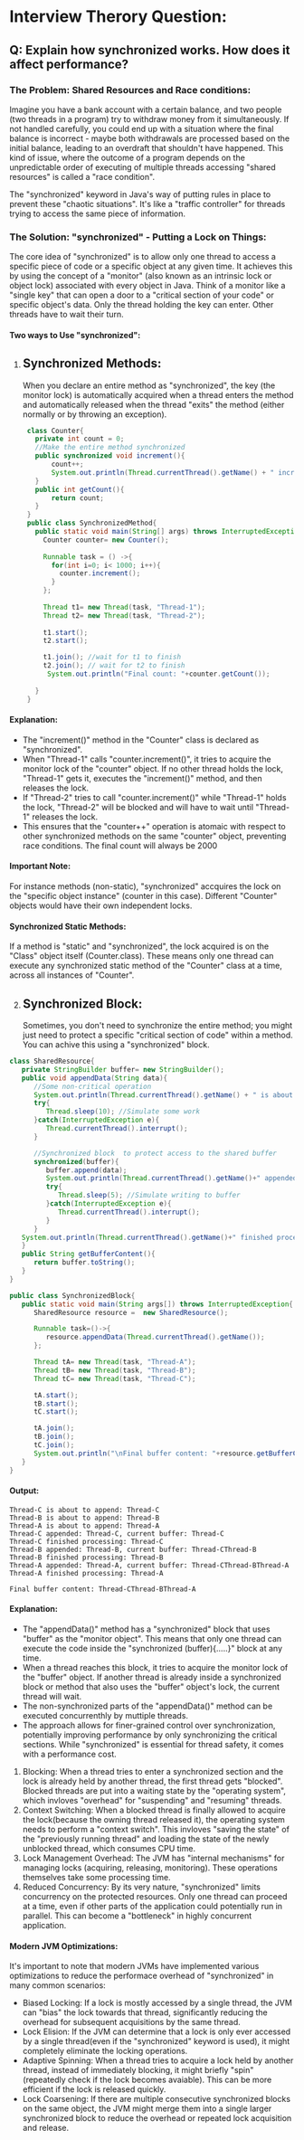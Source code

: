 # Interview Therory Question:
## Q: Explain how synchronized works. How does it affect performance?
### The Problem: Shared Resources and Race conditions:
Imagine you have a bank account with a certain balance, and two people (two threads in a program) try to withdraw money from it simultaneously.
If not handled carefully, you could end up with a situation where the final balance is incorrect - maybe both withdrawals are processed based on the initial balance, leading to an overdraft that shouldn't have happened.
This kind of issue, where the outcome of a program depends on the unpredictable order of executing of multiple threads accessing "shared resources" is called a "race condition".

The "synchronized" keyword in Java's way of putting rules in place to prevent these "chaotic situations". It's like a "traffic controller" for threads trying to access the same piece of information.
### The Solution: "synchronized" - Putting a Lock on Things:
The core idea of "synchronized" is to allow only one thread to access a specific piece of code or a specific object at any given time. It achieves this by using the concept of a "monitor" (also known as an intrinsic lock or object lock) associated with every object in Java.
Think of a monitor like a "single key" that can open a door to a "critical section of your code" or specific object's data. Only the thread holding the key can enter. Other threads have to wait their turn.
#### Two ways to Use "synchronized":
1. Synchronized Methods:
   -
   When you declare an entire method as "synchronized", the key (the monitor lock) is automatically acquired when a thread enters the method and automatically released when the thread "exits" the method (either normally or by throwing an exception).
   ```java
    class Counter{
      private int count = 0;
      //Make the entire method synchronized
      public synchronized void increment(){
          count++;
          System.out.println(Thread.currentThread().getName() + " incremented count to: "+count);
      }
      public int getCount(){
          return count;
      }
    }
    public class SynchronizedMethod{
      public static void main(String[] args) throws InterruptedException{
        Counter counter= new Counter();
  
        Runnable task = () ->{
          for(int i=0; i< 1000; i++){
            counter.increment();
          }
        };
  
        Thread t1= new Thread(task, "Thread-1");
        Thread t2= new Thread(task, "Thread-2");
  
        t1.start();
        t2.start();

        t1.join(); //wait for t1 to finish
        t2.join(); // wait for t2 to finish
         System.out.println("Final count: "+counter.getCount());
        
      }
    }
   ```
#### Explanation:
- The "increment()" method in the "Counter" class is declared as "synchronized".
- When "Thread-1" calls "counter.increment()", it tries to acquire the monitor lock of the "counter" object. If no other thread holds the lock, "Thread-1" gets it, executes the "increment()" method, and then releases the lock.
- If "Thread-2" tries to call "counter.increment()" while "Thread-1" holds the lock, "Thread-2" will be blocked and will have to wait until "Thread-1" releases the lock.
- This ensures that the "counter++" operation is atomaic with respect to other synchronized methods on the same "counter" object, preventing race conditions. The final count will always be 2000
#### Important Note: 
For instance methods (non-static), "synchronized" accquires the lock on the "specific object instance" (counter in this case). Different "Counter" objects would have their own independent locks.
#### Synchronized Static Methods:
If a method is "static" and "synchronized", the lock acquired is on the "Class" object itself (Counter.class). These means only one thread can execute any synchronized static method of the "Counter" class at a time, across all instances of "Counter".

2. Synchronized Block:
   -
   Sometimes, you don't need to synchronize the entire method; you might just need to protect a specific "critical section of code" within a method. You can achive this using a "synchronized" block.
```java
class SharedResource{
   private StringBuilder buffer= new StringBuilder();
   public void appendData(String data){
      //Some non-critical operation
      System.out.println(Thread.currentThread().getName() + " is about to append: "+data);
      try{
         Thread.sleep(10); //Simulate some work
      }catch(InterruptedException e){
         Thread.currentThread().interrupt();
      }

      //Synchronized block  to protect access to the shared buffer
      synchronized(buffer){
         buffer.append(data);
         System.out.println(Thread.currentThread().getName()+" appended: "+data+", current buffer: "+ buffer);
         try{
            Thread.sleep(5); //Simulate writing to buffer
         }catch(InterruptedException e){
            Thread.currentThread().interrupt();
         }      
      }
   System.out.println(Thread.currentThread().getName()+" finished processing: "+data);
   }
   public String getBufferContent(){
      return buffer.toString();
   }
}

public class SynchronizedBlock{
   public static void main(String args[]) throws InterruptedException{
      SharedResource resource =  new SharedResource();

      Runnable task=()->{
         resource.appendData(Thread.currentThread().getName());
      };

      Thread tA= new Thread(task, "Thread-A");
      Thread tB= new Thread(task, "Thread-B");
      Thread tC= new Thread(task, "Thread-C");

      tA.start();
      tB.start();
      tC.start();

      tA.join();
      tB.join();
      tC.join();
      System.out.println("\nFinal buffer content: "+resource.getBufferContent());
   }
}
```
#### Output:
```
Thread-C is about to append: Thread-C
Thread-B is about to append: Thread-B
Thread-A is about to append: Thread-A
Thread-C appended: Thread-C, current buffer: Thread-C
Thread-C finished processing: Thread-C
Thread-B appended: Thread-B, current buffer: Thread-CThread-B
Thread-B finished processing: Thread-B
Thread-A appended: Thread-A, current buffer: Thread-CThread-BThread-A
Thread-A finished processing: Thread-A

Final buffer content: Thread-CThread-BThread-A
```
#### Explanation:
- The "appendData()" method has a "synchronized" block that uses "buffer" as the "monitor object". This means that only one thread can execute the code inside the "synchronized (buffer){.....}" block at any time.
- When a thread reaches this block, it tries to acquire the monitor lock of the "buffer" object. If another thread is already inside a synchronized block or method that also uses the "buffer" object's lock, the current thread will wait.
- The non-synchronized parts of the "appendData()" method can be executed concurrenthly by muttiple threads.
- The approach allows for finer-grained control over synchronization, potentially improving performance by only synchronizing the critical sections.
While "synchronized" is essential for thread safety, it comes with a performance cost.
1. Blocking: When a thread tries to enter a synchronized section and the lock is already held by another thread, the first thread gets "blocked". Blocked threads are put into a waiting state by the "operating system", which invloves "overhead" for "suspending" and "resuming" threads.
2. Context Switching: When a blocked thread is finally allowed to acquire the lock(because the owning thread released it), the operating system needs to perform a "context switch". This invloves "saving the state" of the "previously running thread" and loading the state of the newly unblocked thread, which consumes CPU time.
3. Lock Management Overhead: The JVM has "internal mechanisms" for managing locks (acquiring, releasing, monitoring). These operations themselves take some processing time.
4. Reduced Concurrency: By its very nature, "synchronized" limits concurrency on the protected resources. Only one thread can proceed at a time, even if other parts of the application could potentially run in parallel. This can become a "bottleneck" in highly concurrent application.
#### Modern JVM Optimizations:
It's important to note that modern JVMs have implemented various optimizations to reduce the performace overhead of "synchronized" in many common scenarios:
- Biased Locking: If a lock is mostly accessed by a single thread, the JVM can "bias" the lock towards that thread, significantly reducing the overhead for subsequent acquisitions by the same thread.
- Lock Elision: If the JVM can determine that a lock is only ever accessed by a single thread(even if the "synchronized" keyword is used), it might completely eliminate the locking operations.
- Adaptive Spinning: When a thread tries to acquire a lock held by another thread, instead of immediately blocking, it might briefly "spin" (repeatedly check if the lock becomes avaiable). This can be more efficient if the lock is released quickly.
- Lock Coarsening: If there are multiple consecutive synchronized blocks on the same object, the JVM might merge them into a single larger synchronized block to reduce the overhead or repeated lock acquisition and release.
